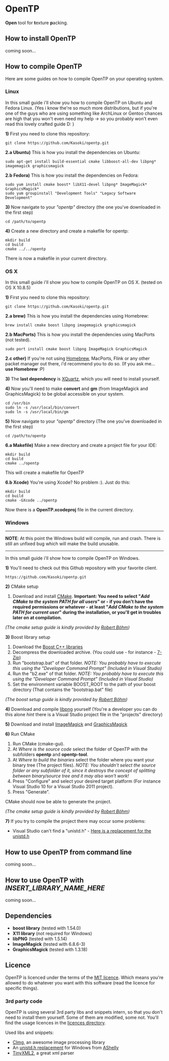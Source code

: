 OpenTP
=======

**Open** tool for **t**exture **p**acking.

## How to install OpenTP

coming soon...

## How to compile OpenTP

Here are some guides on how to compile OpenTP on your operating system.

### Linux

In this small guide i'll show you how to compile OpenTP on Ubuntu and Fedora Linux. (Yes i know the're so much more distributions, but if you're one of the guys who are using something like ArchLinux or Gentoo chances are high that you won't even need my help -> so you probably won't even read this lovely crafted guide D: )

**1)** First you need to clone this repository:

	git clone https://github.com/Kasoki/opentp.git

**2.a Ubuntu)** This is how you install the dependencies on Ubuntu:

	sudo apt-get install build-essential cmake libboost-all-dev libpng* imagemagick graphicsmagick

**2.b Fedora)** This is how you install the dependencies on Fedora:

	sudo yum install cmake boost* libX11-devel libpng* ImageMagick* GraphicsMagick*
	sudo yum groupinstall "Development Tools" "Legacy Software Development"
	
**3)** Now navigate to your *"opentp"* directory (the one you've downloaded in the first step)

	cd /path/to/opentp
	
**4)** Create a new directory and create a makefile for opentp:

	mkdir build
	cd build
	cmake ../../opentp
	
There is now a makefile in your current directory.
	


### OS X

In this small guide i'll show you how to compile OpenTP on OS X. (tested on OS X 10.8.5)

**1)** First you need to clone this repository:

	git clone https://github.com/Kasoki/opentp.git

**2.a brew)** This is how you install the dependencies using Homebrew:

	brew install cmake boost libpng imagemagick graphicsmagick

**2.b MacPorts)** This is how you install the dependencies using MacPorts (not tested).

	sudo port install cmake boost libpng ImageMagick GraphicsMagick

**2.c other)** If you're not using [Homebrew](http://brew.sh/), MacPorts, Flink or any other packet manager out there, i'd recommend you to do so. (If you ask me… **use Homebrew** :P)

**3)** The **last dependency** is [XQuartz](http://xquartz.macosforge.org), which you will need to install yourself.

**4)** Now you'll need to make **convert** and **gm** (from ImageMagick and GraphicsMagick) to be global accessible on your system.

	cd /usr/bin
	sudo ln -s /usr/local/bin/convert
	sudo ln -s /usr/local/bin/gm
	
**5)** Now navigate to your *"opentp"* directory (The one you've downloaded in the first step)

	cd /path/to/opentp

**6.a Makefile)** Make a new directory and create a project file for your IDE:

	mkdir build
	cd build
	cmake ../opentp
	
This will create a makefile for OpenTP

**6.b Xcode)** You're using Xcode? No problem :). Just do this:

	mkdir build
	cd build
	cmake -GXcode ../opentp
	
Now there is a **OpenTP.xcodeproj** file in the current directory.

### Windows

----------

**NOTE**: At this point the Windows build will compile, run and crash. There is still an unfixed bug which will make the build unusable.

----------

In this small guide i'll show how to compile OpenTP on Windows.

**1)** You'll need to check out this Github repository with your favorite client.

	https://github.com/Kasoki/opentp.git

**2)** CMake setup

1. Download and install [CMake](http://www.cmake.org/). **Important: You need to select "_Add CMake to the system PATH for all users_" or - if you don't have the required permissions or whatever - at least "_Add CMake to the system PATH for current user_" during the installation, or you'll get in troubles later on at compilation.**

*(The cmake setup guide is kindly provided by [Robert Böhm](http://robertboehm.net))*

**3)** Boost library setup

1. Download the [Boost C++ libraries](http://boost.org)
1. Decompress the downloaded archive. (You could use - for instance - [7-Zip](http://7-zip.org))
1. Run "bootstrap.bat" of that folder. *NOTE: You probably have to execute this using the "Developer Command Prompt" (Included in Visual Studio)*
1. Run the "b2.exe" of that folder. *NOTE: You probably have to execute this using the "Developer Command Prompt" (Included in Visual Studio)*
1. Set the environment variable BOOST_ROOT to the path of your boost directory (That contains the "bootstrap.bat" file)

*(The boost setup guide is kindly provided by [Robert Böhm](http://robertboehm.net))*

**4)** Download and compile [libpng](http://gnuwin32.sourceforge.net/packages/libpng.htm) yourself (You're a developer you can do this alone *hint* there is a Visual Studio project file in the "projects" directory)

**5)** Download and install [ImageMagick](http://www.imagemagick.org/) and [GraphicsMagick](http://www.graphicsmagick.org/)

**6)** Run CMake

1. Run CMake (cmake-gui).
1. At _Where is the source code_ select the folder of OpenTP with the subfolders **opentp** and **opentp-tool**.
1. At _Where to build the binaries_ select the folder where you want your binary tree (The project files). _NOTE: You shouldn't select the source folder or any subfolder of it, since it destroys the concept of splitting between binary/source tree and it may also won't work!_
1. Press "Configure" and select your desired target platform (For instance Visual Studio 10 for a Visual Studio 2011 project).
1. Press "Generate".

CMake should now be able to generate the project.

*(The cmake setup guide is kindly provided by [Robert Böhm](http://robertboehm.net))*

**7)** If you try to compile the project there may occur some problems:

* Visual Studio can't find a "unistd.h" - [Here is a replacement for the unistd.h](https://github.com/Kasoki/opentp/blob/master/misc/unistd.h)

## How to use OpenTP from command line

coming soon...

## How to use OpenTP with *INSERT_LIBRARY_NAME_HERE*

coming soon...

## Dependencies

* **boost library** (tested with 1.54.0)
* **X11 library** (not required for Windows)
* **libPNG** (tested with 1.5.14)
* **ImageMagick** (tested with 6.8.6-3)
* **GraphicsMagick** (tested with 1.3.18)


## Licence

OpenTP is licenced under the terms of the [MIT licence](http://opensource.org/licenses/MIT). Which means you're allowed to do whatever you want with this software (read the licence for specific things).

### 3rd party code

OpenTP is using several 3rd party libs and snippets intern, so that you don't need to install them yourself. Some of them are modified, some not. You'll find the usage licences in the [licences directory](https://github.com/Kasoki/opentp/tree/master/licences).

Used libs and snippets:

* [CImg](), an awesome image processing library
* An [unistd.h replacement](http://stackoverflow.com/a/826027) for Windows from [AShelly](http://stackoverflow.com/users/10396/ashelly)
* [TinyXML2](https://github.com/leethomason/tinyxml2), a great xml parser